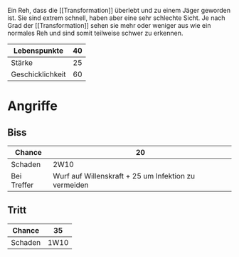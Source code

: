 Ein Reh, dass die [[Transformation]] überlebt und zu einem Jäger geworden ist. Sie sind extrem schnell, haben aber eine sehr schlechte Sicht. Je nach Grad der [[Transformation]] sehen sie mehr oder weniger aus wie ein normales Reh und sind somit teilweise schwer zu erkennen.

| Lebenspunkte     | 40  |
| ---------------- | --- |
| Stärke           | 25  |
| Geschicklichkeit | 60  |
# Angriffe
## Biss

| Chance      | 20                                                   |
| ----------- | ---------------------------------------------------- |
| Schaden     | 2W10                                                 |
| Bei Treffer | Wurf auf Willenskraft + 25 um Infektion zu vermeiden |
## Tritt

| Chance      | 35                                                                                                                                                                                                                               |
| ----------- | -------------------------------------------------------------------------------------------------------------------------------------------------------------------------------------------------------------------------------- |
| Schaden     | 1W10                                                                                                                                                                                                                             |

